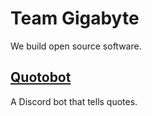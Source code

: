 # Team Gigabyte
We build open source software.
## [Quotobot](https://Team-Gigabyte.github.io/quotobot)
A Discord bot that tells quotes.
